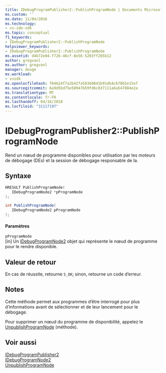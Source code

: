 ```yaml
---
title: IDebugProgramPublisher2::PublishProgramNode | Documents Microsoft
ms.custom: ''
ms.date: 11/04/2016
ms.technology:
- vs-ide-sdk
ms.topic: conceptual
f1_keywords:
- IDebugProgramPublisher2::PublishProgramNode
helpviewer_keywords:
- IDebugProgramPublisher2::PublishProgramNode
ms.assetid: d4b72e04-f726-46cf-8e56-5203ff205b12
author: gregvanl
ms.author: gregvanl
manager: douge
ms.workload:
- vssdk
ms.openlocfilehash: f04624f7a2b42fa50360841b91db4cb70b5e15ef
ms.sourcegitcommit: 6a9d5bd75e50947659fd6c837111a6a547884e2a
ms.translationtype: MT
ms.contentlocale: fr-FR
ms.lasthandoff: 04/16/2018
ms.locfileid: "31117197"
---
```

# <a name="idebugprogrampublisher2publishprogramnode"></a>IDebugProgramPublisher2::PublishProgramNode
Rend un nœud de programme disponibles pour utilisation par les moteurs de débogage (DEs) et la session de débogage responsable de la.  
  
## <a name="syntax"></a>Syntaxe  
  
```cpp  
HRESULT PublishProgramNode(  
   IDebugProgramNode2 *pProgramNode  
);  
```  
  
```csharp  
int PublishProgramNode(  
   IDebugProgramNode2 pProgramNode  
);  
```  
  
#### <a name="parameters"></a>Paramètres  
 `pProgramNode`  
 [in] Un [IDebugProgramNode2](../../../extensibility/debugger/reference/idebugprogramnode2.md) objet qui représente le nœud de programme pour le rendre disponible.  
  
## <a name="return-value"></a>Valeur de retour  
 En cas de réussite, retourne `S_OK`; sinon, retourne un code d’erreur.  
  
## <a name="remarks"></a>Notes  
 Cette méthode permet aux programmes d’être interrogé pour plus d’informations avant de sélectionner et de leur lancement pour le débogage.  
  
 Pour supprimer un nœud du programme de disponibilité, appelez le [UnpublishProgramNode](../../../extensibility/debugger/reference/idebugprogrampublisher2-unpublishprogramnode.md) (méthode).  
  
## <a name="see-also"></a>Voir aussi  
 [IDebugProgramPublisher2](../../../extensibility/debugger/reference/idebugprogrampublisher2.md)   
 [IDebugProgramNode2](../../../extensibility/debugger/reference/idebugprogramnode2.md)   
 [UnpublishProgramNode](../../../extensibility/debugger/reference/idebugprogrampublisher2-unpublishprogramnode.md)